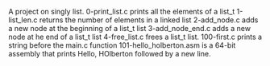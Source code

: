 A project on singly list.
0-print_list.c prints all the elements of a list_t
1-list_len.c returns the number of elements in a linked list
2-add_node.c adds a new node at the beginning of a list_t list
3-add_node_end.c adds a new node at he end of a list_t list
4-free_list.c frees a list_t list.
100-first.c prints a string before the main.c function
101-hello_holberton.asm is a 64-bit assembly that prints Hello, HOlberton followed by a new line.
